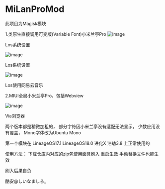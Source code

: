 # MiLanProMod
此项目为Magisk模块

1.类原生直接调用可变版(Variable Font)小米兰亭Pro
![image](https://github.com/Canyang1667/MiLanProMod/blob/main/image/Aosp.png)

Los系统设置

![image](https://github.com/Canyang1667/MiLanProMod/blob/main/image/Aosp_1.png)

Los系统设置

![image](https://github.com/Canyang1667/MiLanProMod/blob/main/image/Aosp_NeteaseMusic.png)

Los使用网易云音乐

2.MIUI全局小米兰亭Pro，包括Webview

![image](https://github.com/Canyang1667/MiLanProMod/blob/main/image/MIUI_WebView.jpg)

Via浏览器

两个版本都是稍微加粗的，
部分字符因小米兰亭没有适配无法显示，
少数应用没有覆盖，
Mono字体改为Ubuntu Mono

第一个模块在
LineageOS17.1 LineageOS18.0 进化X 浩劫3.8
上正常使用的

使用方法：
下载仓库内对应的zip包使用面具刷入 重启生效
手动替换文件也能生效

刷入后果自负

酷安@しいなましろ_
